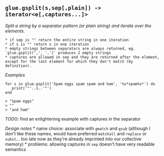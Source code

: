## `glue.gsplit(s,sep[,plain]) -> iterator<e[,captures...]>`

*Split a string by a separator pattern (or plain string) and iterate over the elements.*

    * if sep is "" return the entire string in one iteration
    * if s is "" return s in one iteration
    * empty strings between separators are always returned, eg. `glue.gsplit(',', ',')` produces 2 empty strings
    * captures are allowed in sep and they are returned after the element, except for the last element for which they don't match (by definition).

*Examples*
~~~{.lua}
for s in glue.gsplit('Spam eggs spam spam and ham', '%s*spam%s*') do
   print('"'..s..'"')
end

> "Spam eggs"
> ""
> "and ham"
~~~

TODO: find an enlightening example with captures in the separator

*Design notes*
    * name choice: associate with `gmatch` and `gsub` (although I don't like these names, would have preferred `matchall` and `replace` or `subst`... too late now as they're already imprinted into our collective memory)
    * problems: allowing captures in `sep` doesn't have very readable semantics
